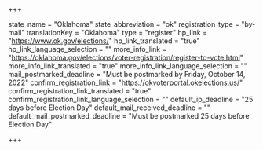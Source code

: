 +++

state_name = "Oklahoma"
state_abbreviation = "ok"
registration_type = "by-mail"
translationKey = "Oklahoma"
type = "register"
hp_link = "https://www.ok.gov/elections/"
hp_link_translated = "true"
hp_link_language_selection = ""
more_info_link = "https://oklahoma.gov/elections/voter-registration/register-to-vote.html"
more_info_link_translated = "true"
more_info_link_language_selection = ""
mail_postmarked_deadline = "Must be postmarked by Friday, October 14, 2022"
confirm_registration_link = "https://okvoterportal.okelections.us/"
confirm_registration_link_translated = "true"
confirm_registration_link_language_selection = ""
default_ip_deadline = "25 days before Election Day"
default_mail_received_deadline = ""
default_mail_postmarked_deadline = "Must be postmarked 25 days before Election Day"

+++